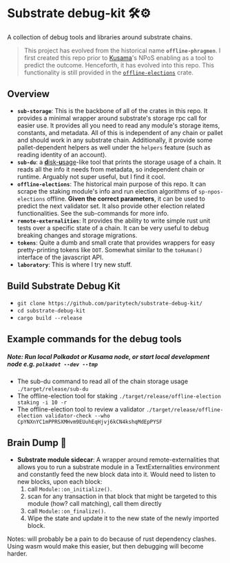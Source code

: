 # Substrate debug-kit 🛠⚙️

A collection of debug tools and libraries around substrate chains.

> This project has evolved from the historical name **`offline-phragmen`**. I first created this repo
> prior to [Kusama](https://kusama.network/)'s NPoS enabling as a tool to predict the outcome. Henceforth, it has evolved
> into this repo. This functionality is still provided in the [`offline-elections`](https://github.com/paritytech/offline-phragmen/tree/master/offline-election) crate.

## Overview

- **`sub-storage`**: This is the backbone of all of the crates in this repo. It provides a minimal
  wrapper around substrate's storage rpc call for easier use. It provides all you need to read any
  module's storage items, constants, and metadata. All of this is independent of any chain or pallet
  and should work in any substrate chain. Additionally, it provide some pallet-dependent helpers as
  well under the `helpers` feature (such as reading identity of an account).
- **`sub-du`**: a [**d**isk-**u**sage](https://en.wikipedia.org/wiki/Du_(Unix))-like tool that prints the storage usage of a chain. It reads all the info
  it needs from metadata, so independent chain or runtime. Arguably not super useful, but I find it
  cool.
- **`offline-elections`**: The historical main purpose of this repo. It can scrape the staking
  module's info and run election algorithms of `sp-npos-elections` offline. **Given the correct
  parameters**, it can be used to predict the next validator set. It also provide other election
  related functionalities. See the sub-commands for more info.
- **`remote-externalities`**: It provides the ability to write simple rust unit tests over a
  specific state of a chain. It can be very useful to debug breaking changes and storage migrations.
- **`tokens`**: Quite a dumb and small crate that provides wrappers for easy pretty-printing tokens
  like `DOT`. Somewhat similar to the `toHuman()` interface of the javascript API.
- **`laboratory`**: This is where I try new stuff.

## Build Substrate Debug Kit
- `git clone https://github.com/paritytech/substrate-debug-kit/`
- `cd substrate-debug-kit`
- `cargo build --release`

## Example commands for the debug tools
##### Note: Run local Polkadot or Kusama node, or start local development node e.g. `polkadot --dev --tmp`
- The sub-du command to read all of the chain storage usage `./target/release/sub-du`
- The offline-election tool for staking `./target/release/offline-election staking -i 10 -r`
- The offline-election tool to review a validator `./target/release/offline-election validator-check --who CpYNXnYC1mPPRSXMHvm9EUuhEqHjvj6kCN4kshqMdEpPYSF`

## Brain Dump 🧠

- **Substrate module sidecar**: A wrapper around remote-externalities that allows you to run a
  substrate module in a TextExternalities environment and constantly feed the new block data into
  it. Would need to listen to new blocks, upon each block:
  1. call `Module::on_initialize()`.
  2. scan for any transaction in that block that might be targeted to this module (how? call
     matching), call them directly
  3. call `Module::on_finalize()`.
  4. Wipe the state and update it to the new state of the newly imported block.

Notes: will probably be a pain to do because of rust dependency clashes. Using wasm would make this easier, but then debugging will become harder. 

